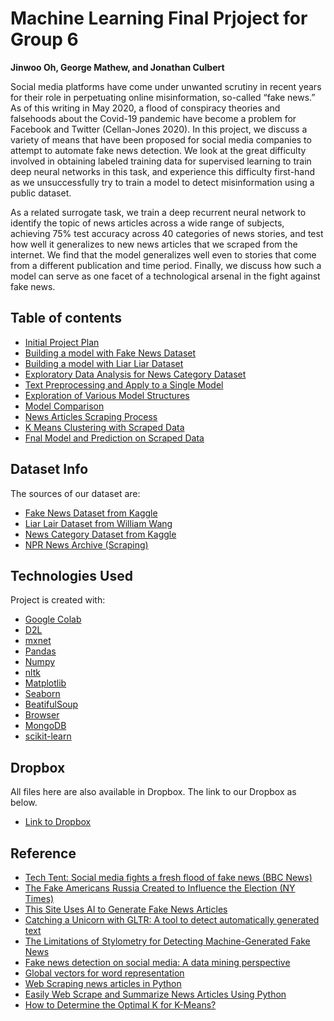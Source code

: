 # Machine Learning Final Prjoject for Group 6 

**Jinwoo Oh, George Mathew, and Jonathan Culbert**


Social media platforms have come under unwanted scrutiny in recent years for their role in perpetuating online misinformation, so-called “fake news.” As of this writing in May 2020, a flood of conspiracy theories and falsehoods about the Covid-19 pandemic have become a problem for Facebook and Twitter (Cellan-Jones 2020). In this project, we discuss a variety of means that have been proposed for social media companies to attempt to automate fake news detection. We look at the great difficulty involved in obtaining labeled training data for supervised learning to train deep neural networks in this task, and experience this difficulty first-hand as we unsuccessfully try to train a model to detect misinformation using a public dataset. 

As a related surrogate task, we train a deep recurrent neural network to identify the topic of news articles across a wide range of subjects, achieving 75% test accuracy across 40 categories of news stories, and test how well it generalizes to new news articles that we scraped from the internet. We find that the model generalizes well even to stories that come from a different publication and time period. Finally, we discuss how such a model can serve as one facet of a technological arsenal in the fight against fake news.


## Table of contents
* [Initial Project Plan](https://github.com/jwoh1323/ML-Final-Prjoject-Group-6/blob/master/Final-Project-Plan.ipynb)
* [Building a model with Fake News Dataset](https://github.com/jwoh1323/ML-Final-Prjoject-Group-6/blob/master/load-liar-data.ipynb)
* [Building a model with Liar Liar Dataset](https://github.com/jwoh1323/ML-Final-Prjoject-Group-6/blob/master/load-liar-data.ipynb)
* [Exploratory Data Analysis for News Category Dataset](https://github.com/jwoh1323/ML-Final-Prjoject-Group-6/blob/master/For_ML_Project_news_exploratory_analysis.ipynb)
* [Text Preprocessing and Apply to a Single Model](https://github.com/jwoh1323/ML-Final-Prjoject-Group-6/blob/master/news-cat-data-lstm.ipynb)
* [Exploration of Various Model Structures](https://github.com/jwoh1323/ML-Final-Prjoject-Group-6/blob/master/news-cat-data-lstm-multi.ipynb)
* [Model Comparison](https://github.com/jwoh1323/ML-Final-Prjoject-Group-6/blob/master/news-cat-data-alt-models.ipynb)
* [News Articles Scraping Process](https://github.com/jwoh1323/ML-Final-Prjoject-Group-6/blob/master/Scraping.ipynb)
* [K Means Clustering with Scraped Data](https://github.com/jwoh1323/ML-Final-Prjoject-Group-6/blob/master/K-means.ipynb)
* [Fnal Model and Prediction on Scraped Data](https://github.com/jwoh1323/ML-Final-Prjoject-Group-6/blob/master/K-means.ipynb)


## Dataset Info
The sources of our dataset are:

* [Fake News Dataset from Kaggle](https://www.kaggle.com/mrisdal/fake-news)
* [Liar Lair Dataset from William Wang](https://sites.cs.ucsb.edu/~william/software.html)
* [News Category Dataset from Kaggle](https://www.kaggle.com/rmisra/news-category-dataset)
* [NPR News Archive (Scraping)](https://www.npr.org/sections/news/archive)
	
## Technologies Used
Project is created with:

* [Google Colab](https://colab.research.google.com/notebooks/)
* [D2L](http://d2l.ai/index.html)
* [mxnet](https://mxnet.apache.org/)
* [Pandas](https://pandas.pydata.org/docs/index.html)
* [Numpy](https://numpy.org/)
* [nltk](https://www.nltk.org/)
* [Matplotlib](https://matplotlib.org/)
* [Seaborn](https://seaborn.pydata.org/)
* [BeatifulSoup](https://www.crummy.com/software/BeautifulSoup/bs4/doc/)
* [Browser](https://docs.python.org/3/library/webbrowser.html)
* [MongoDB](https://www.mongodb.com/)
* [scikit-learn](https://scikit-learn.org/stable/)

## Dropbox 

All files here are also available in Dropbox. The link to our Dropbox as below. 

* [Link to Dropbox](https://www.dropbox.com/sh/66n68vrkuz2uqf7/AAA-A_pbKJ15IdIX5NIL13R9a?dl=0)

	
## Reference

* [Tech Tent: Social media fights a fresh flood of fake news (BBC News)](https://www.bbc.com/news/technology-52245992)
* [The Fake Americans Russia Created to Influence the Election (NY Times)](https://www.nytimes.com/2017/09/07/us/politics/russia-facebook-twitter-election.html)
* [This Site Uses AI to Generate Fake News Articles](https://futurism.com/site-ai-generate-fake-news-articles)
* [Catching a Unicorn with GLTR: A tool to detect automatically generated text](http://glhttp://gltr.io/tr.io)
* [The Limitations of Stylometry for Detecting Machine-Generated Fake News](https://arxiv.org/abs/1908.09805)
* [Fake news detection on social media: A data mining perspective](https://dl.acm.org/doi/abs/10.1145/3137597.3137600)
* [Global vectors for word representation](https://nlp.stanford.edu/projects/glove/)
* [Web Scraping news articles in Python](https://towardsdatascience.com/web-scraping-news-articles-in-python-9dd605799558)
* [Easily Web Scrape and Summarize News Articles Using Python](https://towardsdatascience.com/easily-scrape-and-summarize-news-articles-using-python-dfc7667d9e74)
* [How to Determine the Optimal K for K-Means?](https://medium.com/analytics-vidhya/how-to-determine-the-optimal-k-for-k-means-708505d204eb)